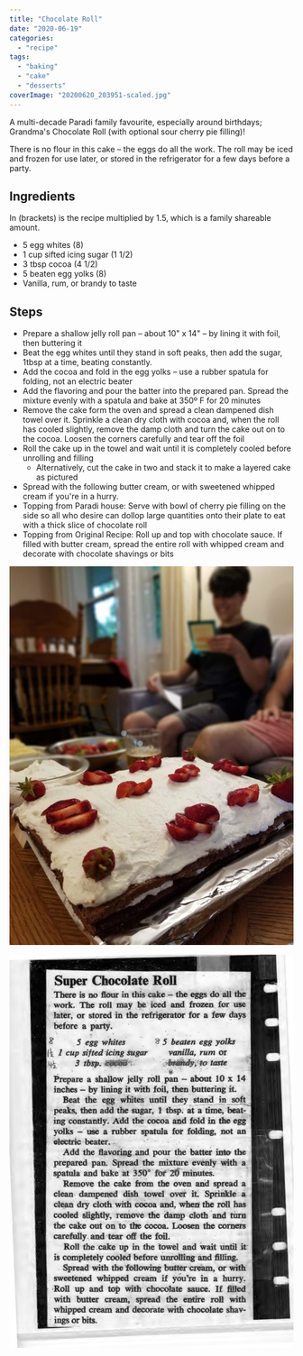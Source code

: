 ```yaml
---
title: "Chocolate Roll"
date: "2020-06-19"
categories: 
  - "recipe"
tags: 
  - "baking"
  - "cake"
  - "desserts"
coverImage: "20200620_203951-scaled.jpg"
---
```


A multi-decade Paradi family favourite, especially around birthdays; Grandma's Chocolate Roll (with optional sour cherry pie filling)!

There is no flour in this cake – the eggs do all the work. The roll may be iced and frozen for use later, or stored in the refrigerator for a few days before a party.

## Ingredients

In (brackets) is the recipe multiplied by 1.5, which is a family shareable amount.

- 5 egg whites (8)
- 1 cup sifted icing sugar (1 1/2)
- 3 tbsp cocoa (4 1/2)
- 5 beaten egg yolks (8)
- Vanilla, rum, or brandy to taste

## Steps

- Prepare a shallow jelly roll pan – about 10" x 14" – by lining it with foil, then buttering it
- Beat the egg whites until they stand in soft peaks, then add the sugar, 1tbsp at a time, beating constantly.
- Add the cocoa and fold in the egg yolks – use a rubber spatula for folding, not an electric beater
- Add the flavoring and pour the batter into the prepared pan. Spread the mixture evenly with a spatula and bake at 350º F for 20 minutes
- Remove the cake form the oven and spread a clean dampened dish towel over it. Sprinkle a clean dry cloth with cocoa and, when the roll has cooled slightly, remove the damp cloth and turn the cake out on to the cocoa. Loosen the corners carefully and tear off the foil
- Roll the cake up in the towel and wait until it is completely cooled before unrolling and filling
    - Alternatively, cut the cake in two and stack it to make a layered cake as pictured
- Spread with the following butter cream, or with sweetened whipped cream if you're in a hurry.
- Topping from Paradi house: Serve with bowl of cherry pie filling on the side so all who desire can dollop large quantities onto their plate to eat with a thick slice of chocolate roll
- Topping from Original Recipe: Roll up and top with chocolate sauce. If filled with butter cream, spread the entire roll with whipped cream and decorate with chocolate shavings or bits

![Chocolate Roll 2](images/20200620_203509-768x1024.jpg)

![](images/Chocolate-Roll-740x1024.jpg)
